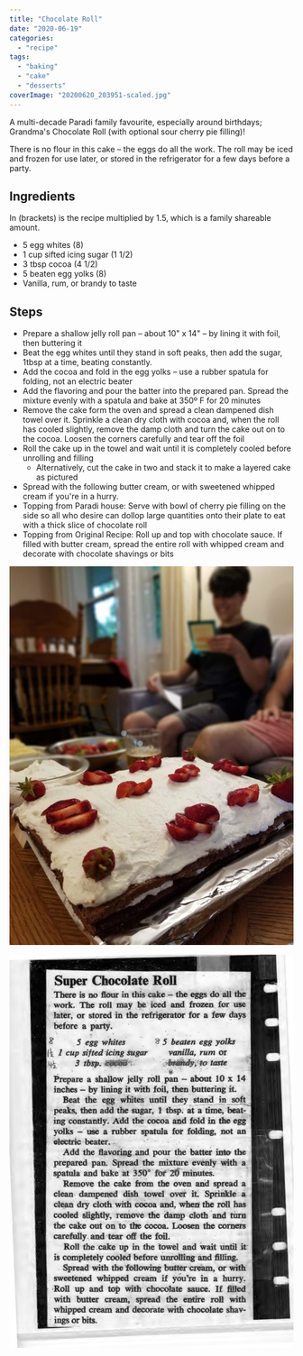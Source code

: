 ```yaml
---
title: "Chocolate Roll"
date: "2020-06-19"
categories: 
  - "recipe"
tags: 
  - "baking"
  - "cake"
  - "desserts"
coverImage: "20200620_203951-scaled.jpg"
---
```


A multi-decade Paradi family favourite, especially around birthdays; Grandma's Chocolate Roll (with optional sour cherry pie filling)!

There is no flour in this cake – the eggs do all the work. The roll may be iced and frozen for use later, or stored in the refrigerator for a few days before a party.

## Ingredients

In (brackets) is the recipe multiplied by 1.5, which is a family shareable amount.

- 5 egg whites (8)
- 1 cup sifted icing sugar (1 1/2)
- 3 tbsp cocoa (4 1/2)
- 5 beaten egg yolks (8)
- Vanilla, rum, or brandy to taste

## Steps

- Prepare a shallow jelly roll pan – about 10" x 14" – by lining it with foil, then buttering it
- Beat the egg whites until they stand in soft peaks, then add the sugar, 1tbsp at a time, beating constantly.
- Add the cocoa and fold in the egg yolks – use a rubber spatula for folding, not an electric beater
- Add the flavoring and pour the batter into the prepared pan. Spread the mixture evenly with a spatula and bake at 350º F for 20 minutes
- Remove the cake form the oven and spread a clean dampened dish towel over it. Sprinkle a clean dry cloth with cocoa and, when the roll has cooled slightly, remove the damp cloth and turn the cake out on to the cocoa. Loosen the corners carefully and tear off the foil
- Roll the cake up in the towel and wait until it is completely cooled before unrolling and filling
    - Alternatively, cut the cake in two and stack it to make a layered cake as pictured
- Spread with the following butter cream, or with sweetened whipped cream if you're in a hurry.
- Topping from Paradi house: Serve with bowl of cherry pie filling on the side so all who desire can dollop large quantities onto their plate to eat with a thick slice of chocolate roll
- Topping from Original Recipe: Roll up and top with chocolate sauce. If filled with butter cream, spread the entire roll with whipped cream and decorate with chocolate shavings or bits

![Chocolate Roll 2](images/20200620_203509-768x1024.jpg)

![](images/Chocolate-Roll-740x1024.jpg)
